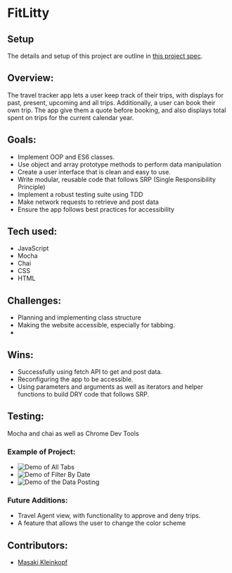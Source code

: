 # FitLitty

## Setup

The details and setup of this project are outline in [this project spec](https://frontend.turing.edu/projects/travel-tracker.html).

## Overview:

The travel tracker app lets a user keep track of their trips, with displays for past, present, upcoming and all trips. Additionally, a user can book their own trip. The app give them a quote before booking, and also displays total spent on trips for the current calendar year.

## Goals:

- Implement OOP and ES6 classes.
- Use object and array prototype methods to perform data manipulation
- Create a user interface that is clean and easy to use.
- Write modular, reusable code that follows SRP (Single Responsibility Principle)
- Implement a robust testing suite using TDD
- Make network requests to retrieve and post data
- Ensure the app follows best practices for accessibility


## Tech used:
- JavaScript
- Mocha
- Chai
- CSS
- HTML

## Challenges:
- Planning and implementing class structure
- Making the website accessible, especially for tabbing.
- 

## Wins:
- Successfully using fetch API to get and post data.
- Reconfiguring the app to be accessible.
- Using parameters and arguments as well as iterators and helper functions to build DRY code that follows SRP.


## Testing:
Mocha and chai as well as Chrome Dev Tools

### Example of Project:
- ![Demo of All Tabs](./src/images/allTabs.gif)
- ![Demo of Filter By Date](./src/images/changeDate.gif)
- ![Demo of the Data Posting](./src/images/postData.gif)



### Future Additions:
- Travel Agent view, with functionality to approve and deny trips.
- A feature that allows the user to change the color scheme

## Contributors:
- [Masaki Kleinkopf](https://www.linkedin.com/in/masakikleinkopf/)

